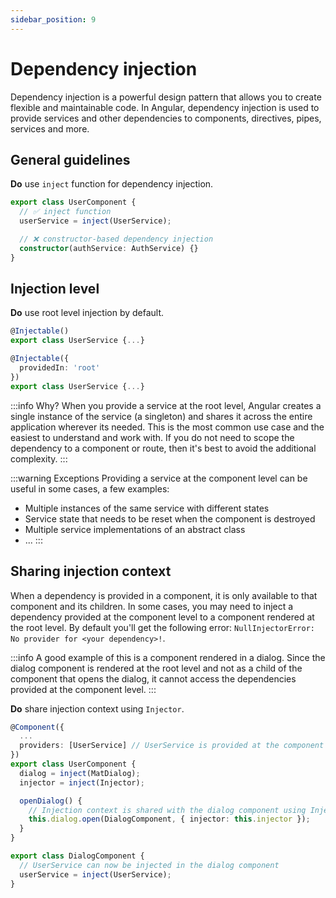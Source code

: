 ```yaml
---
sidebar_position: 9
---
```

# Dependency injection

Dependency injection is a powerful design pattern that allows you to create flexible and maintainable code. In Angular, dependency injection is used to provide services and other dependencies to components, directives, pipes, services and more.

## General guidelines

**Do** use `inject` function for dependency injection.

```ts title="user.component.ts"
export class UserComponent {
  // ✅ inject function
  userService = inject(UserService);

  // ❌ constructor-based dependency injection
  constructor(authService: AuthService) {}
}
```

## Injection level

**Do** use root level injection by default.

```ts title="❌ Component level injection"
@Injectable()
export class UserService {...}
```

```ts title="✅ Root level injection"
@Injectable({
  providedIn: 'root'
})
export class UserService {...}
```

:::info Why?
When you provide a service at the root level, Angular creates a single instance of the service (a singleton) and shares it across the entire application wherever its needed. This is the most common use case and the easiest to understand and work with. If you do not need to scope the dependency to a component or route, then it's best to avoid the additional complexity.
:::

:::warning Exceptions
Providing a service at the component level can be useful in some cases, a few examples:
- Multiple instances of the same service with different states
- Service state that needs to be reset when the component is destroyed
- Multiple service implementations of an abstract class
- ...
:::

## Sharing injection context

When a dependency is provided in a component, it is only available to that component and its children. In some cases, you may need to inject a dependency provided at the component level to a component rendered at the root level. By default you'll get the following error: `NullInjectorError: No provider for <your dependency>!`.

:::info
A good example of this is a component rendered in a dialog. Since the dialog component is rendered at the root level and not as a child of the component that opens the dialog, it cannot access the dependencies provided at the component level.
:::

**Do** share injection context using `Injector`.

```ts title="✅ user.component.ts"
@Component({
  ...
  providers: [UserService] // UserService is provided at the component level
})
export class UserComponent {
  dialog = inject(MatDialog);
  injector = inject(Injector);

  openDialog() {
    // Injection context is shared with the dialog component using Injector
    this.dialog.open(DialogComponent, { injector: this.injector });
  }
}
```

```ts title="✅ dialog.component.ts"
export class DialogComponent {
  // UserService can now be injected in the dialog component
  userService = inject(UserService);
}
```


